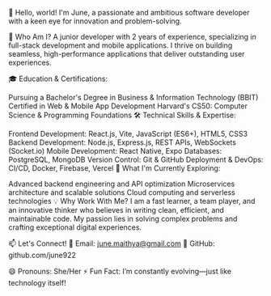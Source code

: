 👋 Hello, world! I'm June, a passionate and ambitious software developer with a keen eye for innovation and problem-solving.

🌟 Who Am I?
A junior developer with 2 years of experience, specializing in full-stack development and mobile applications. I thrive on building seamless, high-performance applications that deliver outstanding user experiences.

🎓 Education & Certifications:

Pursuing a Bachelor's Degree in Business & Information Technology (BBIT)
Certified in Web & Mobile App Development
Harvard's CS50: Computer Science & Programming Foundations
🛠 Technical Skills & Expertise:

Frontend Development: React.js, Vite, JavaScript (ES6+), HTML5, CSS3
Backend Development: Node.js, Express.js, REST APIs, WebSockets (Socket.io)
Mobile Development: React Native, Expo
Databases: PostgreSQL, MongoDB
Version Control: Git & GitHub
Deployment & DevOps: CI/CD, Docker, Firebase, Vercel
🚀 What I'm Currently Exploring:

Advanced backend engineering and API optimization
Microservices architecture and scalable solutions
Cloud computing and serverless technologies
💡 Why Work With Me?
I am a fast learner, a team player, and an innovative thinker who believes in writing clean, efficient, and maintainable code. My passion lies in solving complex problems and crafting exceptional digital experiences.

📫 Let's Connect!
📩 Email: june.maithya@gmail.com
🔗 GitHub: github.com/june922

😄 Pronouns: She/Her
⚡ Fun Fact: I’m constantly evolving—just like technology itself!


<!---
june922/june922 is a ✨ special ✨ repository because its `README.md` (this file) appears on your GitHub profile.
You can click the Preview link to take a look at your changes.
--->
